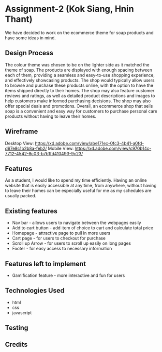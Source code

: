 # Assignment-2 (Kok Siang, Hnin Thant)
We have decided to work on the ecommerce theme for soap products and have some ideas in mind. 

## Design Process
The colour theme was chosen to be on the lighter side as it matched the theme of soap. The products are displayed with enough spacing between each of them, providing a seamless and easy-to-use shopping experience, and effectively showcasing products. The shop would typically allow users to browse and purchase these products online, with the option to have the items shipped directly to their homes. 
The shop may also feature customer reviews and ratings, as well as detailed product descriptions and images to help customers make informed purchasing decisions. The shop may also offer special deals and promotions. Overall, an ecommerce shop that sells soap is a convenient and easy way for customers to purchase personal care products without having to leave their homes.

## Wireframe
Desktop View: https://xd.adobe.com/view/abe171ec-0fc3-4b41-a0fd-d97e8c1b2b8a-feb2/
Mobile View: https://xd.adobe.com/view/c970b14c-7712-4542-8c03-b7b1fd410493-9c23/

## Features
As a student, I would like to spend my time efficiently. Having an online website that is easily accessible at any time, from anywhere, without having to leave their homes can be especially useful for me as  my schedules are usually packed.

## Existing features
* Nav bar - allows users to navigate between the webpages easily
* Add to cart button -  add item of choice to cart and calculate total price
* Homepage - attractive page to pull in more users
* Cart page - for users to checkout for purchase
* Scroll up Arrow - for users to scroll up easily on long pages
* Footer - for easy access to necessary information

## Features left to implement
* Gamification feature - more interactive and fun for users

## Technologies Used
* html
* css
* javascript

## Testing

## Credits
